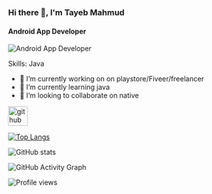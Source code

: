 ### Hi there 👋, I'm  Tayeb Mahmud
#### Android App Developer
![Android App Developer](https://arturssmirnovs.github.io/github-profile-readme-generator/images/banner.png)


Skills: Java

- 🔭 I’m currently working on on playstore/Fiveer/freelancer 
- 🌱 I’m currently learning java 
- 👯 I’m looking to collaborate on native 


[<img src='https://cdn.jsdelivr.net/npm/simple-icons@3.0.1/icons/github.svg' alt='github' height='40'>](https://github.com/TayebMahmud)  

[![Top Langs](https://github-readme-stats.vercel.app/api/top-langs/?username=TayebMahmud)](https://github.com/anuraghazra/github-readme-stats)

![GitHub stats](https://github-readme-stats.vercel.app/api?username=TayebMahmud&show_icons=true)  

![GitHub Activity Graph](https://activity-graph.herokuapp.com/graph?username=TayebMahmud)  

![Profile views](https://gpvc.arturio.dev/TayebMahmud)  
